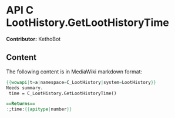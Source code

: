 # API C LootHistory.GetLootHistoryTime

**Contributor:** KethoBot

## Content

The following content is in MediaWiki markdown format:

```mediawiki
{{wowapi|t=a|namespace=C_LootHistory|system=LootHistory}}
Needs summary.
 time = C_LootHistory.GetLootHistoryTime()

==Returns==
:;time:{{apitype|number}}
```